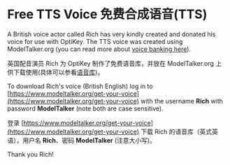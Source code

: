 Free TTS Voice
免费合成语音(TTS)
======

A British voice actor called Rich has very kindly created and donated his voice for use with OptiKey. The TTS voice was created using ModelTalker.org (you can read more about [voice banking here](https://github.com/OptiKey/OptiKey/wiki/Voice-banking)).

英国配音演员 Rich 为 OptiKey 制作了免费语音库，并放在 ModelTalker.org 上供下载使用(具体可以参看[语音库](https://github.com/OptiKey/OptiKey/wiki/Voice-banking))。

To download Rich's voice (British English) log in to [https://www.modeltalker.org/get-your-voice](https://www.modeltalker.org/get-your-voice) with the username **Rich** with password **ModelTalker** (note both are case sensitive).

登录 [https://www.modeltalker.org/get-your-voice](https://www.modeltalker.org/get-your-voice) 下载 Rich 的语音库（英式英语），用户名 **Rich**、密码 **ModelTalker** (注意大小写)。

Thank you Rich!
